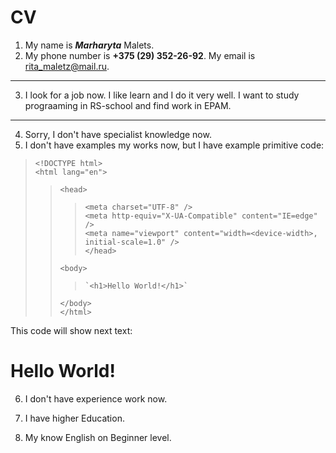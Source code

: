 # CV
1. My name is ***Marharyta*** Malets.
2. My phone number is __+375 (29) 352-26-92__. My email is <rita_maletz@mail.ru>.  

---

3. I look for a job now. I like learn and I do it very well. I want to study prograaming in RS-school and find work in EPAM.  

---

4. Sorry, I don't have specialist knowledge now.
5. I don't have examples my works now, but I have example primitive code:  
  > `<!DOCTYPE html>`  
  > `<html lang="en">`  
  >>   `<head>`  
  >>>    `<meta charset="UTF-8" />`  
  >>>     `<meta http-equiv="X-UA-Compatible" content="IE=edge" />`  
  >>>     `<meta name="viewport" content="width=<device-width>, initial-scale=1.0" />`  
  >>   `</head>`  
  >>
  >>   `<body>`  
  >>>     `<h1>Hello World!</h1>`  
  >>   `</body>`  
  > `</html>`  
  
  This code will show next text:  
  <h1> Hello World! </h1>  

6. I don't have experience work now.  

7. I have higher Education.  

8. My know English on Beginner level.
